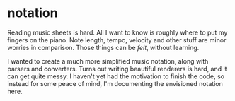 # notation

Reading music sheets is hard. All I want to know is roughly where to put my fingers on the piano. Note length, tempo, velocity and other stuff are minor worries in comparison. Those things can be _felt_, without learning.

I wanted to create a much more simplified music notation, along with parsers and converters. Turns out writing beautiful renderers is hard, and it can get quite messy. I haven't yet had the motivation to finish the code, so instead for some peace of mind, I'm documenting the envisioned notation here.
